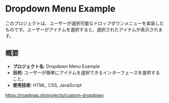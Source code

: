 # Dropdown Menu Example

このプロジェクトは、ユーザーが選択可能なドロップダウンメニューを実装したものです。ユーザーがアイテムを選択すると、選択されたアイテムが表示されます。

## 概要

- **プロジェクト名**: Dropdown Menu Example
- **目的**: ユーザーが簡単にアイテムを選択できるインターフェースを提供すること。
- **使用技術**: HTML, CSS, JavaScript

https://roadmap.sh/projects/custom-dropdown

